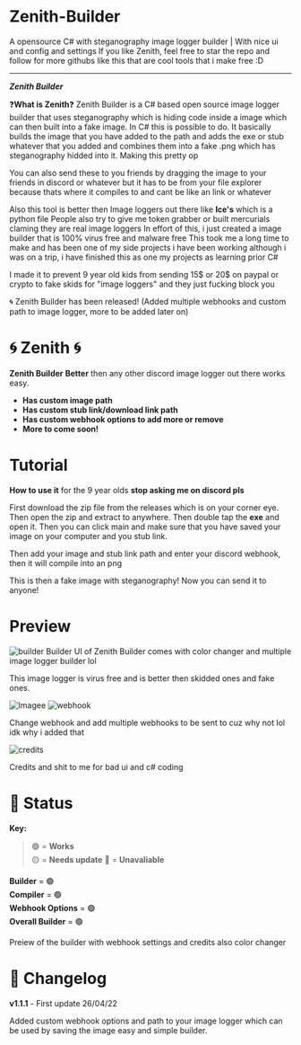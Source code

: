 # Zenith-Builder
A opensource C# with steganography image logger builder | With nice ui and config and settings
If you like Zenith, feel free to star the repo and follow for more githubs like this that are cool tools that i make free :D

----------------------------------------

***Zenith Builder***

❓**What is Zenith**❓
Zenith Builder is a C# based open source image logger builder that uses steganography which is hiding code inside a image which can then built into a fake image. In C# this is possible to do. It basically builds the image that you have added to the path and adds the exe or stub whatever that you added and combines them into a fake .png which has steganography hidded into it. Making this pretty op

You can also send these to you friends by dragging the image to your friends in discord or whatever but it has to be from your file explorer because thats where it compiles to and cant be like an link or whatever

Also this tool is better then Image loggers out there like **Ice's** which is a python file
People also try to give me token grabber or built mercurials claming they are real image loggers
In effort of this, i just created a image builder that is 100% virus free and malware free
This took me a long time to make and has been one of my side projects i have been working although i was on a trip, i have finished this as one my projects as learning prior C#

I made it to prevent 9 year old kids from sending 15$ or 20$ on paypal or crypto to fake skids for "image loggers" and they just fucking block you

🌀 Zenith Builder has been released! (Added multiple webhooks and custom path to image logger, more to be added later on)




# 🌀 Zenith 🌀

**Zenith Builder** 
**Better** then any other discord image logger out there works easy.

- **Has custom image path**
- **Has custom stub link/download link path**
- **Has custom webhook options to add more or remove**
- **More to come soon!**



# Tutorial

**How to use it** for the 9 year olds **stop asking me on discord pls**

First download the zip file from the releases which is on your corner eye. Then open the zip and extract to anywhere.
Then double tap the **exe** and open it. Then you can click main and make sure that you have saved your image on your computer
and you stub link.

Then add your image and stub link path and enter your discord webhook, then it will compile into an png 

This is then a fake image with steganography! Now you can send it to anyone!





# Preview
![builder](https://user-images.githubusercontent.com/95067718/165287730-6010f094-f62f-4005-a728-81b0f6f091e4.jpg)
Builder UI of Zenith Builder comes with color changer and multiple image logger builder lol 

This image logger is virus free and is better then skidded ones and fake ones.

![Imagee](https://user-images.githubusercontent.com/95067718/165287793-7fe6af3b-ae1f-42e0-9c2d-90bb0239ab15.jpg)
![webhook](https://user-images.githubusercontent.com/95067718/165287839-9b11cd0b-9633-438a-85bb-37d42e0178c6.jpg)

Change webhook and add multiple webhooks to be sent to cuz why not lol idk why i added that


![credits](https://user-images.githubusercontent.com/95067718/165287845-389fa051-5fdb-4994-87fa-0d0b6025ce28.jpg)

Credits and shit to me for bad ui and c# coding





# 🔧 Status

**Key:**

> 🟢 = **Works** <br>
> 🟡 = **Needs update**
> 🔴 = **Unavaliable**

**Builder** = 🟢 <br>
**Compiler** = 🟢 <br>
**Webhook Options** = 🟢 <br>
**Overall Builder** = 🟢 <br>


Preiew of the builder with webhook settings and credits also color changer





# 📝 Changelog

 **v1.1.1** - First update 26/04/22
 
 Added custom webhook options and path to your image logger which can be used by saving the image
 easy and simple builder.



